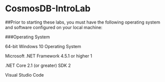 # CosmosDB-IntroLab

##Prior to starting these labs, you must have the following operating system and software configured on your local machine:

###Operating System

64-bit Windows 10 Operating System 

Microsoft .NET Framework 4.5.1 or higher 1 

.NET Core 2.1 (or greater) SDK 2

Visual Studio Code
